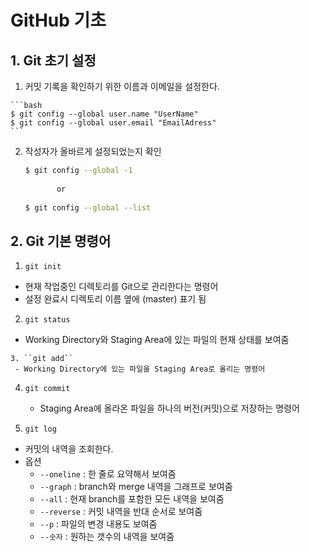 # GitHub 기초



## 1. Git 초기 설정 

1.   커밋 기록을 확인하기 위한 이름과 이메일을 설정한다.

    ```bash
    $ git config --global user.name "UserName"
    $ git config --global user.email "EmailAdress"
    ```




2. 작성자가 올바르게 설정되었는지 확인

   ```bash
   $ git config --global -1    
           
          or    
          
   $ git config --global --list
   ```

   

## 2. Git 기본 명령어

1.  ``git init``
   - 현재 작업중인 디렉토리를 Git으로 관리한다는 명령어
   - 설정 완료시 디렉토리 이름 옆에 (master) 표기 됨
2.  ``git status``
   - Working Directory와  Staging Area에 있는 파일의 현재 상태를 보여줌

 	3. ``git add``
     - Working Directory에 있는 파일을 Staging Area로 올리는 명령어

4. ``git commit``
   - Staging Area에 올라온 파일을 하나의 버전(커밋)으로 저장하는 명령어

5.  ``git log``

   - 커밋의 내역을 조회한다. 
   - 옵션
     - `--oneline` : 한 줄로 요약해서 보여줌
     - `--graph` : branch와 merge 내역을 그래프로 보여줌
     - `--all` : 현재 branch를 포함한 모든 내역을 보여줌
     - `--reverse` : 커밋 내역을 반대 순서로 보여줌
     - `--p` : 파일의 변경 내용도 보여줌
     - `--숫자` : 원하는 갯수의 내역을 보여줌

   



